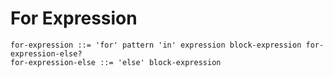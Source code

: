 # For Expression

```ebnf
for-expression ::= 'for' pattern 'in' expression block-expression for-expression-else?
for-expression-else ::= 'else' block-expression
```
